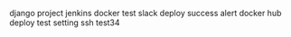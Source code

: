 django project jenkins docker test
slack deploy success alert
docker hub deploy test setting
ssh test34
